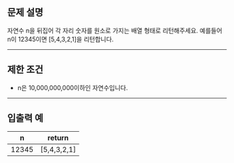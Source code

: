 ## 문제 설명

자연수 n을 뒤집어 각 자리 숫자를 원소로 가지는 배열 형태로 리턴해주세요. 예를들어 n이 12345이면 [5,4,3,2,1]을 리턴합니다.

---

## 제한 조건

- n은 10,000,000,000이하인 자연수입니다.

---

## 입출력 예
n|return
|---|---|
12345|[5,4,3,2,1]
